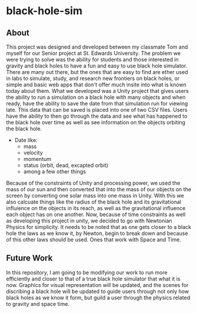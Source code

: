 # black-hole-sim

## About
This project was designed and developed between my classmate Tom and myself for our Senior project at St. Edwards University.
The problem we were trying to solve was the ability for students and those interested in gravity and black holes to have a fun and easy to use black hole simulator. There are many out there, but the ones that are easy to find are ether used in labs to simulate, study, and research new frontiers on black holes, or simple and basic web apps that don't offer much insite into what is known today about them. What we developed was a Unity project that gives users the ability to run a simulation on a black hole with many objects and when ready, have the ability to save the date from that simulation run for viewing late. This data that can be saved is placed into one of two CSV files. Users have the ability to then go through the data and see what has happened to the black hole over time as well as see information on the objects orbiting the black hole.
- Date like:
    - mass
    - velocity
    - momentum
    - status (orbit, dead, excapted orbit)
    - among a few other things

Because of the constraints of Unity and processing power, we used the mass of our sun and then converted that into the mass of our objects on the screen by converting one solar mass into one mass in Unity. With this we also calcuate things like the radius of the black hole and its gravitational influience on the objects in its reach, as well as the gravitational influence each object has on one another. Now, because of time constraints as well as developing this project in unity, we decided to go with Newtonian Physics for simplicity. It needs to be noted that as one gets closer to a black hole the laws as we know it, by Newton, begin to break down and because of this other laws should be used. Ones that work with Space and Time.

## Future Work
In this repository, I am going to be modifying our work to run more efficiently and closer to that of a true black hole simulator that what it is now. Graphics for visual representation will be updated, and the scenes for discribing a black hole will be updated to guide users through not only how black holes as we know it form, but guild a user through the physics related to gravity and space time.